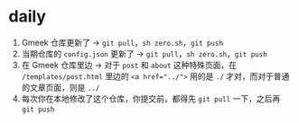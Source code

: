 # daily

1. Gmeek 仓库更新了 -> `git pull`，`sh zero.sh`，`git push`
2. 当期仓库的 `config.json` 更新了 ->  `git pull`，`sh zero.sh`，`git push`
3. 在 Gmeek 仓库里边 -> 对于 `post` 和 `about` 这种特殊页面，在 `/templates/post.html` 里边的 `<a href="../">` 用的是 `./` 才对，而对于普通的文章页面，则是 `../`
4. 每次你在本地修改了这个仓库，你提交前，都得先 `git pull` 一下，之后再 `git push`